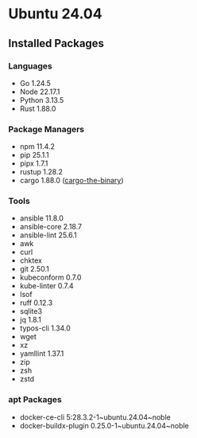 # Ubuntu 24.04

## Installed Packages

### Languages

- Go 1.24.5
- Node 22.17.1
- Python 3.13.5
- Rust 1.88.0

### Package Managers

- npm 11.4.2
- pip 25.1.1
- pipx 1.7.1
- rustup 1.28.2
- cargo 1.88.0 ([cargo-the-binary](https://github.com/rust-lang/cargo/blob/master/src/cargo/version.rs))

### Tools

- ansible 11.8.0
- ansible-core 2.18.7
- ansible-lint 25.6.1
- awk
- curl
- chktex
- git 2.50.1
- kubeconform 0.7.0
- kube-linter 0.7.4
- lsof
- ruff 0.12.3
- sqlite3
- jq 1.8.1
- typos-cli 1.34.0
- wget
- xz
- yamllint 1.37.1
- zip
- zsh
- zstd

### apt Packages

- docker-ce-cli 5:28.3.2-1\~ubuntu.24.04\~noble
- docker-buildx-plugin 0.25.0-1\~ubuntu.24.04\~noble
